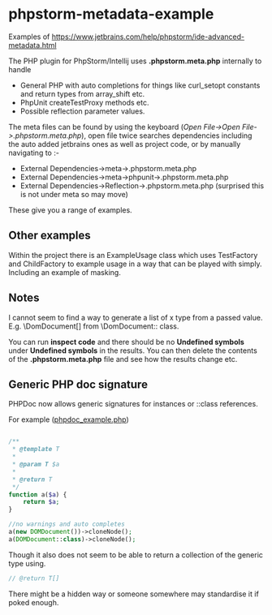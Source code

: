 # phpstorm-metadata-example

Examples of
https://www.jetbrains.com/help/phpstorm/ide-advanced-metadata.html

The PHP plugin for PhpStorm/Intellij uses **.phpstorm.meta.php** internally to handle 

* General PHP with auto completions for things like curl_setopt constants and return types from array_shift etc.  
* PhpUnit createTestProxy methods etc.
* Possible reflection parameter values.

The meta files can be found by using the keyboard (*Open File->Open File->.phpstorm.meta.php*), open file twice searches 
dependencies including the auto added jetbrains ones as well as project code, or by manually navigating to :-

* External Dependencies->meta->.phpstorm.meta.php
* External Dependencies->meta->phpunit->.phpstorm.meta.php
* External Dependencies->Reflection->.phpstorm.meta.php (surprised this is not under meta so may move)

These give you a range of examples.


## Other examples

Within the project there is an ExampleUsage class which uses TestFactory and ChildFactory to example usage in a way that
can be played with simply. Including an example of masking.


## Notes

I cannot seem to find a way to generate a list of x type from a passed value. E.g. \DomDocument[] from \DomDocument::
class.

You can run **inspect code** and there should be no **Undefined symbols** under **Undefined symbols** in the results.
You can then delete the contents of the **.phpstorm.meta.php** file and see how the results change etc.


## Generic PHP doc signature

PHPDoc now allows generic signatures for instances or ::class references.

For example ([phpdoc_example.php](./phpdoc_example.php))

```php

/**
 * @template T
 *
 * @param T $a
 *
 * @return T
 */
function a($a) {
    return $a;
}

//no warnings and auto completes
a(new DOMDocument())->cloneNode();
a(DOMDocument::class)->cloneNode(); 
```

Though it also does not seem to be able to return a collection of the generic type using.
```php
// @return T[]
```

There might be a hidden way or someone somewhere may standardise it if poked enough.
